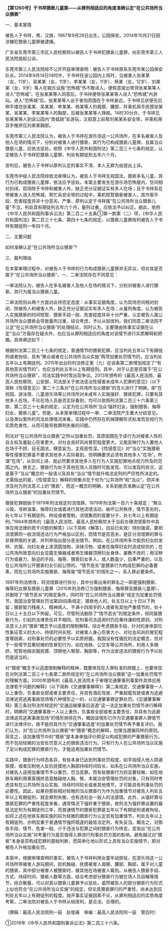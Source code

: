**【第1260号】于书祥猥亵儿童案——从罪刑相适应的角度准确认定“在公共场所当众猥亵”**

一、基本案情

被告人于书祥，男，汉族，1967年9月28日出生，公园保安。2014年10月21日因涉嫌犯猥亵儿童罪被逮捕。

广东省东莞市第三市区人民检察院以被告人于书祥犯猥亵儿童罪，向东莞市第三人民法院提起公诉。

东莞市第三人民法院经不公开开庭审理查明：被告人于书祥原系东莞市某公园保安队长。2014年9月14日14时许，于书祥在该公园内上班时，见被害人张某某（女，11岁）、吴某某（女，11岁）、李某某（女，11岁）、杨某（女，12岁）、刘某某（女，9岁）等人在娱乐设施“恐怖城”外不敢进入，便假意提出带领张某某等人进入“恐怖城”。在张某某等人同意后，于书祥便带张某某等人进入“恐怖城”内游玩。进入“恐怖城”后，张某某等人出于害怕而围在于书祥身边，于书祥见状便先后伸手搂住张某某、吴某某、李某某、杨某等人的肩膀、腰部，并乘机用手抚摸张某某、吴某某、李某某等人的胸部，后被张某某等人挣脱。14时30分许，于书祥见张某某等人到该公园内“青蛙跳”处游玩，又假意上前帮刘某某系安全带，并乘机用双手推挤压刘某某胸部。

东莞市第三人民法院认为，被告人于书祥在游乐场这一公共场所，在多名被害人及他人在场的情况下，分别对被害人进行猥亵，其行为已构成猥亵儿童罪，且属当众猥亵儿童，应依法惩处。依照《中华人民共和国刑法》第二百三十七条的规定，认定被告人于书祥犯猥亵儿童罪，判处有期徒刑五年六个月。

宣判后，被告人于书祥以原判认定的事实不清、本人无罪为由提出上诉。

东莞市中级人民法院经依法审理认为，被告人于书祥无视国法，猥亵多名儿童，其行为已构成猥亵儿童罪，依法应予惩处。本案主要发生在游乐场恐怖屋内，空间相对封闭，现场除于书祥和被害人外，缺乏充分证据证实有多人在场；且于书祥系在带被害人进入恐怖城、帮忙系安全带的过程中，乘机短暂猥亵被害人，其作案手段、危害程度并非十分恶劣、严重，原判认定于书祥属“在公共场所当众猥亵儿童”不当，判处其有期徒刑五年六个月，量刑过重，应依法予以纠正。据此，依照《中华人民共和国刑事诉讼法》第二百二十五条①第一款第（二）项，《中华人民共和国刑法》第二百三十七条、第四十七条的规定，以猥亵儿童罪改判被告人于书祥有期徒刑一年四个月。

二、主要问题

如何准确认定“在公共场所当众猥亵”?

三、裁判理由

在本案审理过程中，对被告人于书祥的行为构成猥亵儿童罪并无异议，但对其是否属于“在公共场所当众猥亵”，一、二审法院存在不同意见：

一审法院认为，被告人在多名被害人及他人在场的情况下，分别对被害人进行猥亵，其行为属当众猥亵儿童。

二审法院则从两个方面对此持否定态度：从事实证据角度，认为现场空间相对封闭，除被告人和被害人外，缺乏充分证据证实有多人在场；从量刑角度，认为被告人实施猥亵的时间短暂、猥亵手段一般、危害程度并非十分严重，认定被告人属公共场所当众猥亵会导致量刑过重，综合考虑，予以从轻改判。我们同意二审法院不认定“在公共场所当众猥亵”的处理结论，同时认为，主要理由除事实证据在认定“当众”方面存在疑点外，也应当从罪刑相适应的角度对该情节进行实质解释和把握。具体阐述如下：

根据刑法第二百三十七条的规定，普通情节的猥亵犯罪，应当判处五年以下有期徒刑或者拘役，具有“聚众或者在公共场所当众实施”两项加重处罚情节的，应当判处五年以上有期徒刑。2015年出台的刑法修正案（九）在该条第二款增加规定了“有其他恶劣情节的”，也应当判处五年以上有期徒刑。其中，对于认定是否属于“在公共场所当众猥亵”，司法实践中时常出现争议。2013年颁布的《最高人民法院、最高人民检察院、公安部、司法部关于依法惩治性侵害未成年人犯罪的意见》（以下简称《性侵意见》）第二十三条对“在公共场所当众猥亵”的含义进行了明确，即“在校园、游泳馆、儿童游乐场等公共场所对未成年人实施强奸、猥亵犯罪，只要有其他多人在场，不论在场人员是否实际看到，均可以依照刑法第二百三十六条第三款、第二百三十七条的规定，认定为在公共场所‘当众’强奸妇女，强制猥亵、侮辱妇女，猥亵儿童”。但是，从本案审理过程中一审、二审法院产生重大分歧意见，以及类似案件的司法处理情况来看，实践中仍然存在机械理解形式标准而忽视行为实质危害性，从而可能导致罪刑失衡的问题。

刑法对“在公共场所当众猥亵”之所以加重处罚，其原因既在于该行为对被害人性的自主权及羞耻心伤害更大、对社会良好风尚冒犯程度更大，又能反映行为人置他人在场于不顾，目无国法，肆意妄为，主观恶性深。《性侵意见》对“当众”实施猥亵等性侵害犯罪虽不要求其他多人实际看到，但明确要求必须有其他多人“在场”。所谓“在场”，从空间上讲，就必然要求其他多人在行为人实施犯罪地点视力所及的范围之内。换言之，猥亵行为处于其他在场人员随时可能发现、可以发现的状况，这是基于“当众”概念的一般语义及具有“当众”情节就升格法定刑的严厉性所决定的。尤需指出的是，《性侵意见》解释的侧重点在于何为“公共场所”和“当众”，但并未涉及何为刑法意义上的“猥亵”，而这一概念的明确，关系到能否准确认定“在公共场所当众猥亵”的加重处罚情节。

猥亵犯罪脱胎于1979年刑法规定的流氓罪。1979年刑法第一百六十条规定：“聚众斗殴，寻衅滋事，侮辱妇女或者进行其他流氓活动，破坏公共秩序，情节恶劣的，处七年以下有期徒刑、拘役或者管制。流氓集团的首要分子，处七年以上有期徒刑。”1984年颁布的《最高人民法院、最高人民检察院关于当前办理流氓案件中具体应用法律的若干问题的解答》（以下简称《解答》，目前已失效）特别强调，要把流氓罪同一般流氓违法行为严格加以区别，而情节是否恶劣，是区分流氓罪的罪与非罪界限的关键，并列举指出部分恶劣情节。例如，在公共场所多次偷剪妇女的发辫、衣服，向妇女身上泼洒腐蚀物，涂抹污物，或者在侮辱妇女时造成轻伤的；在公共场所故意向妇女显露生殖器或者用生殖器顶擦妇女身体，屡教不改的；用淫秽行为或暴力、胁迫的手段，侮辱、猥亵妇女多人，或人数虽少，后果严重的，以及在公共场所公开猥亵妇女引起公愤的。“情节恶劣”是猥亵行为构成犯罪的必备要素，而在公共场所实施猥亵、侮辱属“情节恶劣”的情形之一，系入罪必要条件。

1997年刑法修改，将流氓罪进行拆分，其中分离出来的罪名之一即是强制猥亵、侮辱妇女罪及猥亵儿童罪（2015年刑法修订为强制猥亵、侮辱罪及猥亵儿童罪），并删除了“情节恶劣”的限定条件，同时将“在公共场所当众猥亵”规定为加重处罚情节。我国治安管理处罚法第四I四条规定，猥亵他人的，处五日以上十日以下拘留；猥亵智力残疾人、精神病人、不满十四周岁的人或者有其他严重情节的，处十日以上十五日以下拘留。可见，尽管刑法删除了“情节恶劣”的限定条件，但同属猥亵行为，引起的法律责任并不相同。在刑事司法适用时仍应秉持谦抑性原则，对刑法意义上的“猥亵”概念予以适度的限制解释。综合考虑猥亵手段、针对的身体部位性象征意义的大小、持续时间长短、对被害人身心伤害大小、对社会风尚的冒犯程度等因素，对刑事处罚的必要性予以实质把握。我国没有性骚扰的法定概念，但对于一些情节显著轻微的性冒犯行为，如在地铁、公交车等公共场所，利用人多拥挤，短暂地隔衣服抚摸、顶擦他人臀部、胸部等，作为治安违法的猥亵行为予以处罚是适当的。

对“猥亵”概念予以适度限制解释的精神，既要体现在入罪标准的把握上，也要体现在对刑法第二百三十七条第二款所规定的“在公共场所当众猥亵”这一加重处罚情节的理解方面。2000年颁布的《最高人民法院关于审理交通肇事刑事案件具体应用法律若干问题的解释》（以下简称《交通肇事解释》）第二条规定，交通肇事致一人以上重伤，负事故全部或者主要责任，并具有酒后驾驶、严重超载驾驶或者为逃避法律追究逃离事故现场等六种情形之一的，以交通肇事罪定罪处罚。《交通肇事解释》第三条对刑法所规定的“交通运输肇事后逃逸”这一法定加重处罚情节进行解释时，明确将“交通肇事致一人以上重伤，负事故全部或者主要责任，并具有为逃避法律追究逃离事故现场”的情形排除在外，概因该情形已作为交通肇事罪人罪情节进行法律评价，故不能将其作为“交通肇事逃逸”的加重处罚情节再予重复评价。我们认为，对“在公共场所当众猥亵”中“猥亵”概念的解释，也理当遵循同样的原则。简言之，该加重情节中的“猥亵”是本身单独评价即足以构成犯罪的严重猥亵行为，而不包括轻微的治安处罚意义上的猥亵违法行为。只有行为人在公共场所当众实施了足以构成犯罪的猥亵行为，才能适用加重处罚情节。

实践中，猥亵行为样态各异，有些本身已达到刑事处罚程度，如手指侵入他人阴道抠摸，或者压制他人反抗抚摸他人胸部持续时间较长，如系在公共场所当众实施，对被告人适用加重情节予以重罚，罚当其罪。而有些猥亵行为则显著轻微，如在地铁车厢利用乘客拥挤恶意触碰他人胸、臀，本属治安管理处罚的对象，只有同时考虑具有在公共场所当众实施、持续时间较长或者其他情节，才可能具有刑事处罚的必要性。因此，如果将那些相对轻微的当众猥亵行为作为加重情节对被告人判处五年以上有期徒刑，就会罪刑失衡，也有违社会一般人的法感情。此外，从强奸罪与猥亵犯罪的严重性程度来看，通常情况下强奸重于猥亵，故刑法为强奸罪设置的最低法定刑为有期徒刑三年，而普通情节的猥亵犯罪是五年以下有期徒刑或者拘役，如将上述在地铁车厢实施的较为轻微的猥亵行为认定具有加重情节，判处五年以上有期徒刑，亦明显重于普通情节强奸既遂的最低法定刑，有失妥当。概言之，对那些手段、情节、危害一般、介于违法与犯罪之间的猥亵行为样态，宜突出“在公共场所当众实施”对考量行为是否值得入罪进行刑事处罚方面的影响，避免越过对“猥亵”本身是否构成犯罪的基础判断，而简单化地以形式上具有当众实施情节，即对被告人升格加重处罚。

本案中，根据审理查明的事实，被告人于书祥利用女童年幼胆怯，在游乐场这一公共场所带被害人游玩期间，趁机触碰、抚摸被害人肩膀、腰部、胸部，属于对儿童的猥亵，其中部分被害人被猥亵时，被其他在场被害人看到。从被告人猥亵手段、方式、持续时间、猥亵人数等方面，结合考虑部分猥亵行为被在场人员目睹等情节，综合衡量。可以对其以猥亵儿童罪予以惩处。虽然被告人的部分猥亵行为形式上似也符合“在公共场所当众实施”的规定，但论其猥亵罪行的严重性，尚未达到应判处五年以上有期徒刑的程度。抛开事实证据因素不论，从罪刑相适应的实质角度考察，二审法院对被告人于书祥从轻改判，是合法、合理的。

（撰稿：最高人民法院刑一庭　赵俊甫　审编：最高人民法院刑一庭　管应时）

①2018年《中华人民共和国刑事诉讼法》第二百三十六条。